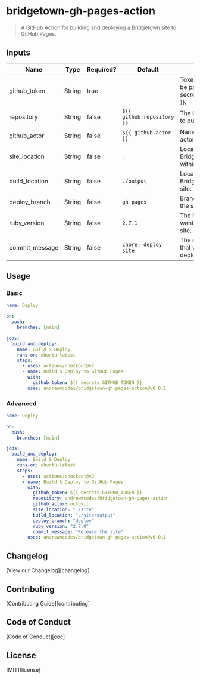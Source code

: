 # bridgetown-gh-pages-action

> A GitHub Action for building and deploying a Bridgetown site to GitHub Pages.

## Inputs

| Name           | Type   | Required? | Default                    | Description                                                              |
| -------------- | ------ | --------- | -------------------------- | ------------------------------------------------------------------------ |
| github_token   | String | true      |                            | Token for the repo. Can be passed in using \${{ secrets.GITHUB_TOKEN }}. |
| repository     | String | false     | `${{ github.repository }}` | The GitHub repository to push the built site to.                         |
| github_actor   | String | false     | `${{ github.actor }}`      | Name of the deploy actor.                                                |
| site_location  | String | false     | `.`                        | Location of the Bridgetown project within your repo.                     |
| build_location | String | false     | `./output`                 | Location of your Bridgetown generated site.                              |
| deploy_branch  | String | false     | `gh-pages`                 | Branch name to push the site to.                                         |
| ruby_version   | String | false     | `2.7.1`                    | The Ruby version you want to use to build the site.                      |
| commit_message | String | false     | `chore: deploy site`       | The commit message that will be used when deploying.                     |

## Usage

### Basic

```yaml
name: Deploy

on:
  push:
    branches: [main]

jobs:
  build_and_deploy:
    name: Build & Deploy
    runs-on: ubuntu-latest
    steps:
      - uses: actions/checkout@v2
      - name: Build & Deploy to GitHub Pages
        with:
          github_token: ${{ secrets.GITHUB_TOKEN }}
        uses: andrewmcodes/bridgetown-gh-pages-action@v0.0.1
```

### Advanced

```yaml
name: Deploy

on:
  push:
    branches: [main]

jobs:
  build_and_deploy:
    name: Build & Deploy
    runs-on: ubuntu-latest
    steps:
      - uses: actions/checkout@v2
      - name: Build & Deploy to GitHub Pages
        with:
          github_token: ${{ secrets.GITHUB_TOKEN }}
          repository: andrewmcodes/bridgetown-gh-pages-action
          github_actor: octokit
          site_location: "./site"
          build_location: "./site/output"
          deploy_branch: "deploy"
          ruby_version: "2.7.0"
          commit_message: "Release the site"
        uses: andrewmcodes/bridgetown-gh-pages-action@v0.0.1
```

## Changelog

[View our Changelog][changelog]

## Contributing

[Contributing Guide][contributing]

## Code of Conduct

[Code of Conduct][coc]

## License

[MIT][license]
